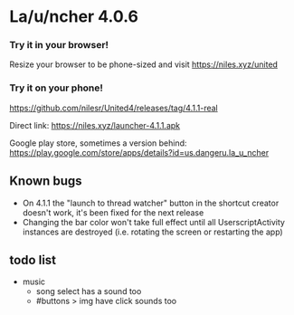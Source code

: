 # La/u/ncher 4.0.6

### Try it in your browser!
Resize your browser to be phone-sized and visit https://niles.xyz/united

### Try it on your phone!
https://github.com/nilesr/United4/releases/tag/4.1.1-real

Direct link: https://niles.xyz/launcher-4.1.1.apk

Google play store, sometimes a version behind: https://play.google.com/store/apps/details?id=us.dangeru.la_u_ncher

## Known bugs

 - On 4.1.1 the "launch to thread watcher" button in the shortcut creator doesn't work, it's been fixed for the next release
 - Changing the bar color won't take full effect until all UserscriptActivity instances are destroyed (i.e. rotating the screen or restarting the app)

## todo list
- music
	- song select has a sound too
	- #buttons > img have click sounds too
